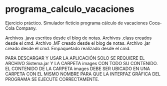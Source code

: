 # programa_calculo_vacaciones
Ejercicio práctico.  Simulador ficticio programa cálculo de vacaciones Coca-Cola Company.

Archivos .java escritos desde el blog de notas.
Archivos .class creados desde el cmd.
Archivo .MF creado desde el blog de notas.
Archivo .jar creado desde el cmd.
Empaquetado realizado desde el cmd.


PARA DESCARGAR Y USAR LA APLICACIÓN SOLO SE REQUIERE EL ARCHIVO Sistema.jar Y LA CARPETA images CON TODO SU CONTENIDO.
EL CONTENIDO DE LA CARPETA images DEBE SER UBICADO EN UNA CARPETA CON EL MISMO NOMBRE PARA QUE LA INTERFAZ GRÁFICA DEL PROGRAMA SE EJECUTE CORRECTAMENTE.
